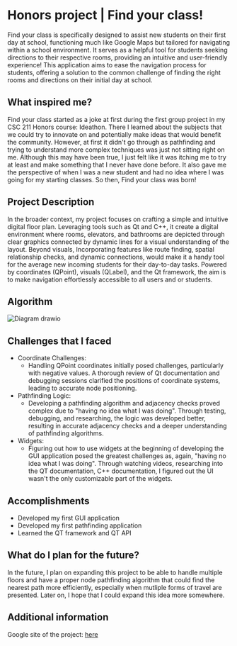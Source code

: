 # Honors project | Find your class!

Find your class is specifically designed to assist new students on their first day at school, functioning much like Google Maps but tailored for navigating within a school environment. It serves as a helpful tool for students seeking directions to their respective rooms, providing an intuitive and user-friendly experience! This application aims to ease the navigation process for students, offering a solution to the common challenge of finding the right rooms and directions on their initial day at school.

## What inspired me?

Find your class started as a joke at first during the first group project in my CSC 211 Honors course: Ideathon. There I learned about the subjects that we could try to innovate on and potentially make ideas that would benefit the community. However, at first it didn't go through as pathfinding and trying to understand more complex techniques was just not sitting right on me. Although this may have been true, I just felt like it was itching me to try at least and make something that I never have done before. It also gave me the perspective of when I was a new student and had no idea where I was going for my starting classes. So then, Find your class was born!

## Project Description 

In the broader context, my project focuses on crafting a simple and intuitive digital floor plan. Leveraging tools such as Qt and C++, it create a digital environment where rooms, elevators, and bathrooms are depicted through clear graphics connected by dynamic lines for a visual understanding of the layout. Beyond visuals, Incorporating features like route finding, spatial relationship checks, and dynamic connections, would make it a handy tool for the average new incoming students for their day-to-day tasks. Powered by coordinates (QPoint), visuals (QLabel), and the Qt framework, the aim is to make navigation effortlessly accessible to all users and or students.

## Algorithm

![Diagram drawio](https://github.com/Chimbay/Honors-Project-Find-your-class/assets/127789157/c23c66bc-016f-4cde-aece-9b03b09003ff)

## Challenges that I faced

- Coordinate Challenges:
  - Handling QPoint coordinates initially posed challenges, particularly with negative values. A thorough review of Qt documentation and debugging sessions clarified the positions of coordinate systems, leading to accurate node positioning.
- Pathfinding Logic:
  - Developing a pathfinding algorithm and adjacency checks proved complex due to "having no idea what I was doing". Through testing, debugging, and researching, the logic was developed better, resulting in accurate adjacency checks and a deeper understanding of pathfinding algorithms.
- Widgets:
  - Figuring out how to use widgets at the beginning of developing the GUI application posed the greatest challenges as, again, "having no idea what I was doing". Through watching videos, researching into the QT documentation, C++ documentation, I figured out the UI wasn't the only customizable part of the widgets.

## Accomplishments

- Developed my first GUI application
- Developed my first pathfinding application
- Learned the QT framework and QT API

## What do I plan for the future?

In the future, I plan on expanding this project to be able to handle multiple floors and have a proper node pathfinding algorithm that could find the nearest path more efficiently, especially when mutliple forms of travel are presented. Later on, I hope that I could expand this idea more somewhere.

## Additional information

Google site of the project: [here](http://www.google.fr/ "Named link title")
